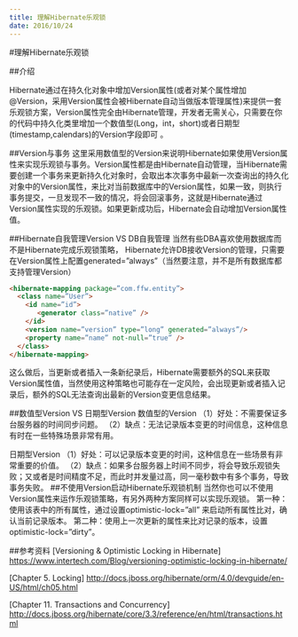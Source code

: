 ```yaml
---
title: 理解Hibernate乐观锁
date: 2016/10/24
---
```


#理解Hibernate乐观锁

##介绍

Hibernate通过在持久化对象中增加Version属性(或者对某个属性增加@Version，采用Version属性会被Hibernate自动当做版本管理属性)来提供一套乐观锁方案，Version属性完全由Hibernate管理，开发者无需关心，只需要在你的代码中持久化类里增加一个数值型(Long，int，short)或者日期型(timestamp,calendars)的Version字段即可
。

##Version与事务
这里采用数值型的Version来说明Hibernate如果使用Version属性来实现乐观锁与事务。Version属性都是由Hibernate自动管理，当Hibernate需要创建一个事务来更新持久化对象时，会取出本次事务中最新一次查询出的持久化对象中的Version属性，来比对当前数据库中的Version属性，如果一致，则执行事务提交，一旦发现不一致的情况，将会回滚事务，这就是Hibernate通过Version属性实现的乐观锁。如果更新成功后，Hibernate会自动增加Version属性值。

##Hibernate自我管理Version VS DB自我管理
当然有些DBA喜欢使用数据库而不是Hibernate完成乐观锁策略，
Hibernate允许DB接收Version的管理，只需要在Version属性上配置generated=”always”（当然要注意，并不是所有数据库都支持管理Version）

```html
<hibernate-mapping package=”com.ffw.entity”> 
  <class name=”User”> 
    <id name=”id”> 
       <generator class=”native” /> 
    </id> 
    <version name=”version” type=”long” generated=”always”/> 
    <property name=”name” not-null=”true” /> 
  </class> 
</hibernate-mapping>
```
这么做后，当更新或者插入一条新纪录后，Hibernate需要额外的SQL来获取Version属性值，当然使用这种策略也可能存在一定风险，会出现更新或者插入记录后，额外的SQL无法查询出最新的Version变更信息结果。

##数值型Version VS 日期型Version
数值型的Version
（1）好处：不需要保证多台服务器的时间同步问题。
（2）缺点：无法记录版本变更的时间信息，这种信息有时在一些特殊场景非常有用。

日期型Version
（1）好处：可以记录版本变更的时间，这种信息在一些场景有非常重要的价值。
（2）缺点：如果多台服务器上时间不同步，将会导致乐观锁失败；又或者是时间精度不足，而此时并发量过高，同一毫秒数中有多个事务，导致事务失败。
##不使用Version启动Hibernate乐观锁机制
当然你也可以不使用Version属性来运作乐观锁策略，有另外两种方案同样可以实现乐观锁。
第一种：使用该表中的所有属性，通过设置optimistic-lock=”all” 来启动所有属性比对，确认当前记录版本。
第二种：使用上一次更新的属性来比对记录的版本，设置optimistic-lock=”dirty”。

##参考资料
[Versioning & Optimistic Locking in Hibernate] https://www.intertech.com/Blog/versioning-optimistic-locking-in-hibernate/

[Chapter 5. Locking] http://docs.jboss.org/hibernate/orm/4.0/devguide/en-US/html/ch05.html

[Chapter 11. Transactions and Concurrency] http://docs.jboss.org/hibernate/core/3.3/reference/en/html/transactions.html
